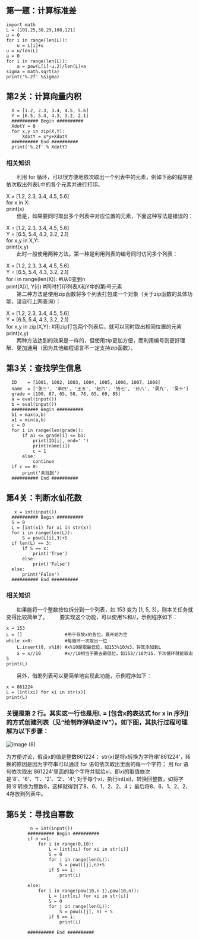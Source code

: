 ##  第一题：计算标准差  ##

    import math
    L = [101,25,38,29,108,121]
    u = 0
    for i in range(len(L)):
        u = L[i]+u
    u = u/len(L)
    a = 0
    for i in range(len(L)):
        a = pow(L[i]-u,2)/len(L)+a
    sigma = math.sqrt(a)
    print('%.2f' %sigma)
    
##  第2关：计算向量内积  ##

      X = [1.2, 2.3, 3.4, 4.5, 5.6]
      Y = [6.5, 5.4, 4.3, 3.2, 2.1]
      ########## Begin ##########
      XdotY = 0
      for x,y in zip(X,Y):
          XdotY = x*y+XdotY
      ########## End ##########
      print('%.2f' % XdotY)
      
### 相关知识
　　利用 for 循环，可以很方便地依次取出一个列表中的元素，例如下面的程序是依次取出列表L中的各个元素并进行打印。  

X = [1.2, 2.3, 3.4, 4.5, 5.6]  
for x in X:  
    print(x)  
　　但是，如果要同时取出多个列表中对应位置的元素，下面这种写法是错误的：  

X = [1.2, 2.3, 3.4, 4.5, 5.6]  
Y = [6.5, 5.4, 4.3, 3.2, 2.1]  
for x,y in X,Y:  
    print(x,y)  
　　此时一般使用两种方法。第一种是利用列表的编号同时访问多个列表：  

X = [1.2, 2.3, 3.4, 4.5, 5.6]  
Y = [6.5, 5.4, 4.3, 3.2, 2.1]  
for i in range(len(X)): #i从0变到n  
    print(X[i], Y[i])   #同时打印列表X和Y中的第i号元素  
　　第二种方法是使用zip函数将多个列表打包成一个对象（关于zip函数的具体功能，请自行上网查询）：  

X = [1.2, 2.3, 3.4, 4.5, 5.6]  
Y = [6.5, 5.4, 4.3, 3.2, 2.1]  
for x,y in zip(X,Y): #用zip打包两个列表后，就可以同时取出相同位置的元素  
    print(x,y)  
　　两种方法达到的效果是一样的，但使用zip更加方便，而利用编号则更好理解、更加通用（因为其他编程语言不一定支持zip函数）。
      
      
      
   


##  第3关：查找学生信息  ##

      ID    = [1001, 1002, 1003, 1004, 1005, 1006, 1007, 1008]
      name  = ['张三', '李四', '王五', '赵六', '钱七', '孙八', '周九', '吴十']
      grade = [100, 87, 65, 58, 78, 65, 69, 85]
      a = eval(input())
      b = eval(input())
      ########## Begin ##########
      b1 = max(a,b)
      a1 = min(a,b)
      c = 0
      for i in range(len(grade)):
          if a1 <= grade[i] <= b1:
              print(ID[i], end=' ')
              print(name[i])
              c = 1
          else:
              continue
      if c == 0:
          print('未找到')
      ########## End ##########
      
      
      
      
      
 ##  第4关：判断水仙花数  ##
 
       x = int(input())
      ########## Begin ##########
      S = 0
      L = [int(xi) for xi in str(x)]
      for i in range(len(L)):
          S = pow(L[i],3)+S
      if len(L) == 3:
          if S == x:
              print('True')
          else:
              print('False')
      else:
          print('False')
      ########## End ##########

 
 
 
 ### 相关知识
　　如果能将一个整数按位拆分到一个列表，如 153 变为 [1, 5, 3]，则本关任务就变得比较简单了。
　　要实现这个功能，可以使用%和//，示例程序如下：  


    x = 153  
    L = []                #用于存放x的各位，最开始为空  
    while x>0:            #每循环一次取出一位  
        L.insert(0, x%10) #x%10是取最低位，如153%10为3，将其添加到L  
        x = x//10         #x//10相当于删去最低位，如153//10为15，下次循环就能取出5  
    print(L)  
    
    
　　另外，借助列表可以更简单地实现此功能，示例程序如下：  


    x = 861224  
    L = [int(xi) for xi in str(x)]  
    print(L)  

### 关键是第 2 行。其实这一行也是用L = [包含x的表达式 for x in 序列]的方式创建列表（见“绘制炸弹轨迹 IV”）。如下图，其执行过程可理解为以下步骤：  
 
 
 ![image (8)](https://user-images.githubusercontent.com/99107924/160620236-f46b61f1-6795-4af4-8d22-f4e2e790734b.png)

 
为方便讨论，假设x的值是整数861224；
str(x)是将x转换为字符串'861224'，转换的原因是因为字符串可以通过 for 语句依次取出里面的每一个字符；
用 for 语句依次取出'861224'里面的每个字符并赋给xi，即xi的取值依次是'8'、'6'、'1'、'2'、'2'、'4';
对于每个xi，执行int(xi)，转换回整数，如将字符'8'转换为整数8，这样就得到了8、6、1、2、2、4；
最后将8、6、1、2、2、4存放到列表中。
 
 
 ##  第5关：寻找自幂数  ## 
 
             n = int(input())
            ########## Begin ##########
            if n ==1:
                for i in range(0,10):
                    L = [int(xi) for xi in str(i)]
                    S = 0
                    for j in range(len(L)):
                        S = pow(L[j],n)+S
                    if S == i:
                        print(i)

            else:
                for i in range(pow(10,n-1),pow(10,n)):
                    L = [int(xi) for xi in str(i)]
                    S = 0
                    for j in range(len(L)):
                        S = pow(L[j], n) + S
                    if S == i:
                        print(i)

            ########## End ##########

 
 
 
